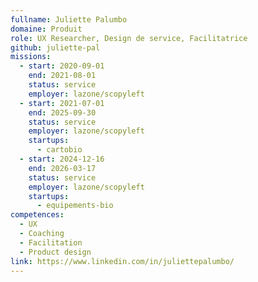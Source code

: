 ```yaml
---
fullname: Juliette Palumbo
domaine: Produit
role: UX Researcher, Design de service, Facilitatrice
github: juliette-pal
missions:
  - start: 2020-09-01
    end: 2021-08-01
    status: service
    employer: lazone/scopyleft
  - start: 2021-07-01
    end: 2025-09-30
    status: service
    employer: lazone/scopyleft
    startups:
      - cartobio
  - start: 2024-12-16
    end: 2026-03-17
    status: service
    employer: lazone/scopyleft
    startups:
      - equipements-bio
competences:
  - UX
  - Coaching
  - Facilitation
  - Product design
link: https://www.linkedin.com/in/juliettepalumbo/
---
```

